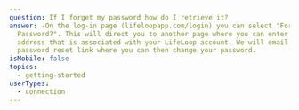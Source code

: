 ```yaml
---
question: If I forget my password how do I retrieve it?
answer: -On the log-in page (lifeloopapp.com/login) you can select "Forgot Your
  Password?". This will direct you to another page where you can enter the email
  address that is associated with your LifeLoop account. We will email you a
  password reset link where you can then change your password.
isMobile: false
topics:
  - getting-started
userTypes:
  - connection
---
```

